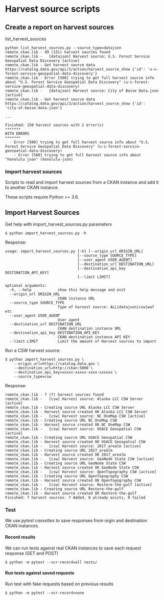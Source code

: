 # Harvest source scripts

## Create a report on harvest sources

list_harvest_sources

```
python list_harvest_sources.py --source_type=datajson
remote_ckan.lib - 99 (151) harvest sources found
remote_ckan.lib -   [datajson] Harvest source: U.S. Forest Service Geospatial Data Discovery [active]
remote_ckan.lib - Get harvest source data https://catalog.data.gov/api/3/action/harvest_source_show {'id': 'u-s-forest-service-geospatial-data-discovery'}
remote_ckan.lib - Error [500] trying to get full harvest source info about "U.S. Forest Service Geospatial Data Discovery" (u-s-forest-service-geospatial-data-discovery)
remote_ckan.lib -   [datajson] Harvest source: City of Boise Data.json [active]
remote_ckan.lib - Get harvest source data https://catalog.data.gov/api/3/action/harvest_source_show {'id': 'city-of-boise-data-json'}

...

Finished: 150 harvest sources with 2 error(s)
*******
WITH ERRORS
*******
  - Error [500] trying to get full harvest source info about "U.S. Forest Service Geospatial Data Discovery" (u-s-forest-service-geospatial-data-discovery)
	- Error [500] trying to get full harvest source info about "honolulu json" (honolulu-json)
```

### Import harvest sources

Scripts to read and import harvest sources from a CKAN instance and add it to another CKAN instance.

These scripts require Python >= 3.6.

## Import Harvest Sources

Get help with import_harvest_sources.py parameters

```
$ python import_harvest_sources.py -h
```

Response:

```
usage: import_harvest_sources.py [-h] [--origin_url ORIGIN_URL]
                                 [--source_type SOURCE_TYPE]
                                 [--user_agent USER_AGENT]
                                 [--destination_url DESTINATION_URL]
                                 [--destination_api_key DESTINATION_API_KEY]
                                 [--limit LIMIT]

optional arguments:
  -h, --help            show this help message and exit
  --origin_url ORIGIN_URL
                        CKAN instance URL
  --source_type SOURCE_TYPE
                        Type of harvest source: ALL|datajson|csw|waf etc
  --user_agent USER_AGENT
                        User agent
  --destination_url DESTINATION_URL
                        CKAN destination instance URL
  --destination_api_key DESTINATION_API_KEY
                        CKAN destination instance API KEY
  --limit LIMIT         Limit the amount of Harvest sources to import
```

Run a CSW harvest source:

```
$ python import_harvest_sources.py \
    --origin_url=https://catalog.data.gov \
    --destination_url=http://ckan:5000 \
    --destination_api_key=xxxxx-xxxxx-xxxx-xxxxxx \
    --source_type=csw
```

Response:

```
remote_ckan.lib - 7 (7) harvest sources found
remote_ckan.lib -   [csw] Harvest source: Alaska LCC CSW Server [active]
remote_ckan.lib - Creating source URL Alaska LCC CSW Server
remote_ckan.lib - Harvest source created OK Alaska LCC CSW Server
remote_ckan.lib -   [csw] Harvest source: NC OneMap CSW [active]
remote_ckan.lib - Creating source URL NC OneMap CSW
remote_ckan.lib - Harvest source created OK NC OneMap CSW
remote_ckan.lib -   [csw] Harvest source: USACE Geospatial CSW [active]
remote_ckan.lib - Creating source URL USACE Geospatial CSW
remote_ckan.lib - Harvest source created OK USACE Geospatial CSW
remote_ckan.lib -   [csw] Harvest source: 2017_arealm [active]
remote_ckan.lib - Creating source URL 2017_arealm
remote_ckan.lib - Harvest source created OK 2017_arealm
remote_ckan.lib -   [csw] Harvest source: GeoNode State CSW [active]
remote_ckan.lib - Creating source URL GeoNode State CSW
remote_ckan.lib - Harvest source created OK GeoNode State CSW
remote_ckan.lib -   [csw] Harvest source: OpenTopography CSW [active]
remote_ckan.lib - Creating source URL OpenTopography CSW
remote_ckan.lib - Harvest source created OK OpenTopography CSW
remote_ckan.lib -   [csw] Harvest source: Restore-the-gulf [active]
remote_ckan.lib - Creating source URL Restore-the-gulf
remote_ckan.lib - Harvest source created OK Restore-the-gulf
Finished: 7 harvest sources. 7 Added, 0 already exists, 0 failed

```

### Test

We use _pytest cassettes_ to save responses from orgin and destination CKAN instances.

#### Record results

We can run tests against real CKAN instances to save each request response (GET and POST)


```
$ python -m pytest --vcr-record=all tests/
```
#### Run tests against saved requests

Run test with fake requests based on previous results

```
$ python -m pytest --vcr-record=none
```

